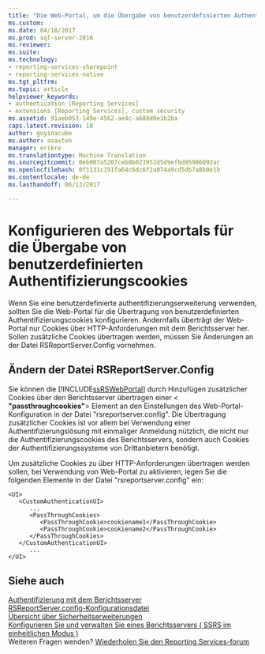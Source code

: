 ```yaml
---
title: "Die Web-Portal, um die Übergabe von benutzerdefinierten Authentifizierungscookies konfigurieren | Microsoft Docs"
ms.custom: 
ms.date: 04/18/2017
ms.prod: sql-server-2016
ms.reviewer: 
ms.suite: 
ms.technology:
- reporting-services-sharepoint
- reporting-services-native
ms.tgt_pltfrm: 
ms.topic: article
helpviewer_keywords:
- authentication [Reporting Services]
- extensions [Reporting Services], custom security
ms.assetid: 91aeb053-149e-4562-ae4c-a688d0e1b2ba
caps.latest.revision: 18
author: guyinacube
ms.author: asaxton
manager: erikre
ms.translationtype: Machine Translation
ms.sourcegitcommit: 0eb007a5207ceb0b023952d5d9ef6d95986092ac
ms.openlocfilehash: 0f1131c191fa64c6dc6f2a074a9cd5db7a8b0e1b
ms.contentlocale: de-de
ms.lasthandoff: 06/13/2017

---
```

# <a name="configure-the-web-portal-to-pass-custom-authentication-cookies"></a>Konfigurieren des Webportals für die Übergabe von benutzerdefinierten Authentifizierungscookies

Wenn Sie eine benutzerdefinierte authentifizierungserweiterung verwenden, sollten Sie die Web-Portal für die Übertragung von benutzerdefinierten Authentifizierungscookies konfigurieren. Andernfalls überträgt der Web-Portal nur Cookies über HTTP-Anforderungen mit dem Berichtsserver her. Sollen zusätzliche Cookies übertragen werden, müssen Sie Änderungen an der Datei RSReportServer.Config vornehmen.

## <a name="modifying-the-rsreportserverconfig-file"></a>Ändern der Datei RSReportServer.Config

Sie können die [!INCLUDE[ssRSWebPortal](../../includes/ssrswebportal.md)] durch Hinzufügen zusätzlicher Cookies über den Berichtsserver übertragen einer \< **"passthroughcookies"**> Element an den Einstellungen des Web-Portal-Konfiguration in der Datei "rsreportserver.config". Die Übertragung zusätzlicher Cookies ist vor allem bei Verwendung einer Authentifizierungslösung mit einmaliger Anmeldung nützlich, die nicht nur die Authentifizierungscookies des Berichtsservers, sondern auch Cookies der Authentifizierungssysteme von Drittanbietern benötigt.

Um zusätzliche Cookies zu über HTTP-Anforderungen übertragen werden sollen, bei Verwendung von Web-Portal zu aktivieren, legen Sie die folgenden Elemente in der Datei "rsreportserver.config" ein:
  
```  
<UI>  
   <CustomAuthenticationUI>  
      ...  
      <PassThroughCookies>  
         <PassThroughCookie>cookiename1</PassThroughCookie>  
         <PassThroughCookie>cookiename2</PassThroughCookie>  
      </PassThroughCookies>  
   </CustomAuthenticationUI>  
      ...  
</UI>  
```  
  
## <a name="see-also"></a>Siehe auch

[Authentifizierung mit dem Berichtsserver](../../reporting-services/security/authentication-with-the-report-server.md)   
[RSReportServer.config-Konfigurationsdatei](../../reporting-services/report-server/rsreportserver-config-configuration-file.md)   
[Übersicht über Sicherheitserweiterungen](../../reporting-services/extensions/security-extension/security-extensions-overview.md)   
[Konfigurieren Sie und verwalten Sie eines Berichtsservers &#40; SSRS im einheitlichen Modus &#41;](../../reporting-services/report-server/configure-and-administer-a-report-server-ssrs-native-mode.md)  
Weiteren Fragen wenden? [Wiederholen Sie den Reporting Services-forum](http://go.microsoft.com/fwlink/?LinkId=620231)
